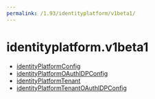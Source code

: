 ```yaml
---
permalink: /1.93/identityplatform/v1beta1/
---
```


# identityplatform.v1beta1



* [identityPlatformConfig](identityPlatformConfig.md)
* [identityPlatformOAuthIDPConfig](identityPlatformOAuthIDPConfig.md)
* [identityPlatformTenant](identityPlatformTenant.md)
* [identityPlatformTenantOAuthIDPConfig](identityPlatformTenantOAuthIDPConfig.md)